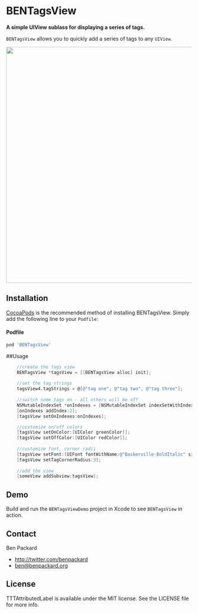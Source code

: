 # BENTagsView

**A simple UIView sublass for displaying a series of tags.**

`BENTagsView` allows you to quickly add a series of tags to any `UIView`.

<img src="https://raw.githubusercontent.com/benpackard/BENTagsView/master/BENTagsViewDemo/Screenshot1.png" width="640px"></img>

## Installation

[CocoaPods](http://cocoapods.org) is the recommended method of installing BENTagsView. Simply add the following line to your `Podfile`:

#### Podfile

``` ruby
pod 'BENTagsView'
```

##Usage

``` objective-c
	//create the tags view
	BENTagsView *tagsView = [[BENTagsView alloc] init];
	
	//set the tag strings
	tagsView4.tagStrings = @[@"tag one", @"tag two", @"tag three"];		
	
	//switch some tags on - all others will be off
	NSMutableIndexSet *onIndexes = [NSMutableIndexSet indexSetWithIndex:0];
	[onIndexes addIndex:2];
	[tagsView setOnIndexes:onIndexes];

	//customize on/off colors
	[tagsView setOnColor:[UIColor greenColor]];
	[tagsView setOffColor:[UIColor redColor]];
	
	//customize font, corner radii
	[tagsView setFont:[UIFont fontWithName:@"Baskerville-BoldItalic" size:16]];
	[tagsView setTagCornerRadius:3];
	
	//add the view
	[someView addSubview:tagsView];
```

## Demo

Build and run the `BENTagsViewDemo` project in Xcode to see `BENTagsView` in action.

## Contact

Ben Packard

- http://twitter.com/benpackard
- ben@benpackard.org

## License

TTTAttributedLabel is available under the MIT license. See the LICENSE file for more info.

